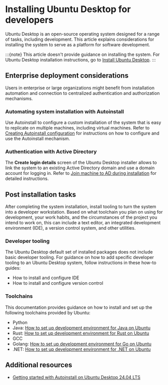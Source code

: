 # Installing Ubuntu Desktop for developers

Ubuntu Desktop is an open-source operating system designed for a range of tasks, including development. This article explains considerations for installing the system to serve as a platform for software development.


:::{note}
This article doesn't provide guidance on installing the system. For Ubuntu Desktop installation instructions, go to [Install Ubuntu Desktop](https://ubuntu.com/tutorials/install-ubuntu-desktop).
:::


## Enterprise deployment considerations

Users in enterprise or large organizations might benefit from installation automation and connection to centralized authentication and authorization mechanisms.


### Automating system installation with Autoinstall

Use Autoinstall to configure a custom installation of the system that is easy to replicate on multiple machines, including virtual machines. Refer to [Creating Autoinstall configuration](https://canonical-subiquity.readthedocs-hosted.com/en/latest/tutorial/creating-autoinstall-configuration.html) for instructions on how to configure and use the Autoinstall mechanism.


### Authentication with Active Directory

The **Create login details** screen of the Ubuntu Desktop installer allows to link the system to an existing Active Directory domain and use a domain account for logging in. Refer to [Join machine to AD during installation](https://documentation.ubuntu.com/adsys/en/stable/how-to/join-ad-installation/#join-at-installation-time) for detailed instructions.


## Post installation tasks

After completing the system installation, install tooling to turn the system into a developer workstation. Based on what toolchain you plan on using for development, your work habits, and the circumstances of the project you intend to work on, this can include a text editor, an integrated development environment (IDE), a version control system, and other utilities.


### Developer tooling

The Ubuntu Desktop default set of installed packages does not include basic developer tooling. For guidance on how to add specific developer tooling to an Ubuntu Desktop system, follow instructions in these how-to guides:

* How to install and configure IDE
* How to install and configure version control


### Toolchains

This documentation provides guidance on how to install and set up the following toolchains provided by Ubuntu:

* Python
* Java: [How to set up development environment for Java on Ubuntu](../howto/java-setup.md)
* Rust: [How to set up development environment for Rust on Ubuntu](../howto/rust-setup.md)
* GCC
* Golang: [How to set up development environment for Go on Ubuntu](../howto/go-setup.md)
* .NET: [How to set up development environment for .NET on Ubuntu](../howto/dotnet-setup.md)


## Additional resources

* [Getting started with Autoinstall on Ubuntu Desktop 24.04 LTS](https://blog.local-optimum.net/getting-started-with-autoinstall-on-ubuntu-desktop-24-04-lts-147a1defb2de)

